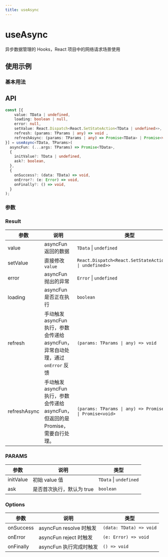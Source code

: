 ```yaml
---
title: useAsync
---
```


# useAsync

异步数据管理的 Hooks，React 项目中的网络请求场景使用

## 使用示例

### 基本用法

<code src="./demo/demo1.tsx"></code>

## API

```ts
const [{
    value: TData | undefined,
    loading: boolean | null,
    error: null,
    setValue: React.Dispatch<React.SetStateAction<TData | undefined>>,
    refresh: (params: TParams | any) => void ,
    refreshAsync: (params: TParams | any) => Promise<TData> | Promise<void>,
}] = useAsync<TData, TParams>(
  asyncFun: (...args: TParams) => Promise<TData>,
  {
    initValue?: TData | undefined,
    ask?: boolean,
  },
  {
    onSuccess?: (data: TData) => void,
    onError?: (e: Error) => void,
    onFinally?: () => void,
  }
);
```

### 参数

### Result

| 参数 | 说明 | 类型 |
| --- | --- | --- |
| value | asyncFun 返回的数据 | `TData` \| `undefined` |
| setValue | 直接修改 `value` | `React.Dispatch<React.SetStateAction<TData \| undefined>>` |
| error | asyncFun 抛出的异常 | `Error` \| `undefined` |
| loading | asyncFun 是否正在执行 | `boolean` |
| refresh | 手动触发 asyncFun 执行，参数会传递给 asyncFun，异常自动处理，通过 `onError` 反馈 | `(params: TParams \| any) => void` |
| refreshAsync | 手动触发 asyncFun 执行，参数会传递给 asyncFun，但返回的是 Promise，需要自行处理。 | `(params: TParams \| any) => Promise<TData> \| Promise<void>` |

### PARAMS

| 参数      | 说明                      | 类型                   |
| --------- | ------------------------- | ---------------------- |
| initValue | 初始 value 值             | `TData` \| `undefined` |
| ask       | 是否首次执行，默认为 true | `boolean`              |

### Options

| 参数      | 说明                    | 类型                    |
| --------- | ----------------------- | ----------------------- |
| onSuccess | asyncFun resolve 时触发 | `(data: TData) => void` |
| onError   | asyncFun reject 时触发  | `(e: Error) => void`    |
| onFinally | asyncFun 执行完成时触发 | `() => void`            |
